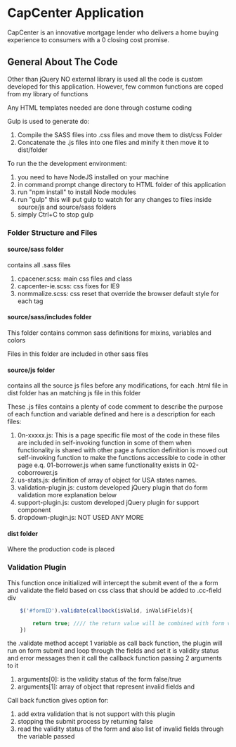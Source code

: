 # CapCenter Application #

CapCenter is an innovative mortgage lender who delivers a home buying experience to consumers with a 0 closing cost promise.

## General About The Code ##

Other than jQuery NO external library is used all the code is custom developed for this application. However, few common functions are coped from my library of functions

Any HTML templates needed are done through costume coding

Gulp is used to generate do:

1. Compile the SASS files into .css files and move them to dist/css Folder
2. Concatenate the .js files into one files and minify it then move it to dist/folder


To run the the development environment:

1. you need to have NodeJS installed on your machine
2. in command prompt change directory to HTML folder of this application
3. run "npm install" to install Node modules
4. run "gulp" this will put gulp to watch for any changes to files inside source/js and source/sass folders
5. simply Ctrl+C to stop gulp

### Folder Structure and Files ###

#### source/sass folder ####

contains all .sass files

1. cpacener.scss: main css files and class
2. capcenter-ie.scss: css fixes for IE9
3. normmalize.scss: css reset that override the browser default style for each tag

#### source/sass/includes folder ####

This folder contains common sass definitions for mixins, variables and colors

Files in this folder are included in other sass files

#### source/js folder ####

contains all the source js files before any modifications, for each .html file in dist folder has an matching js file in this folder

These .js files contains a plenty of code comment to describe the purpose of each function and variable defined and here is a description for each files:

1. 0n-xxxxx.js: This is a page specific file most of the code in these files are included in self-invoking function in some of them when functionality is shared with other page a function definition is moved out self-invoking function to make the functions accessible to code in other page  e.q. 01-borrower.js when same functionality exists in 02-coborrower.js
2. us-stats.js: definition of array of object for USA states names.
3. validation-plugin.js: custom developed jQuery plugin that do form validation more explanation below
4. support-plugin.js: custom developed jQuery plugin for support component
5. dropdown-plugin.js: NOT USED ANY MORE

#### dist folder ####

Where the production code is placed

### Validation Plugin ###

This function once initialized will intercept the submit event of the a form and validate the field based on css class that should be added to .cc-field div

```javascript
    $('#formID').validate(callback(isValid, inValidFields){

        return true; //// the return value will be combined with form validation result with && operator
    })
```

the .validate method accept 1 variable as call back function, the plugin will run on form submit and loop through the fields and set it is validity status and error messages then it call the callback function passing 2 arguments to it

1. arguments[0]: is the validity status of the form false/true
2. arguments[1]: array of object that represent invalid fields and

Call back function gives option for:

1. add extra validation that is not support with this plugin
2. stopping the submit process by returning false
3. read the validity status of the form and also list of invalid fields through the variable passed


